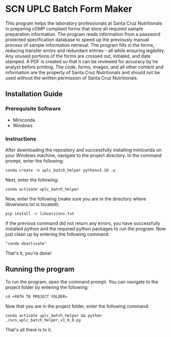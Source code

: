# SCN UPLC Batch Form Maker
This program helps the laboratory professionals at Santa Cruz Nutritionals in preparing cGMP compliant forms that store all required sample preparation information. The program reads information from a password protected specification database to speed up the previously manual process of sample information retrieval. The program fills in the forms, reducing transfer errors and redundant entries - all while ensuring legibility. Any unused portions of the forms are crossed out, initialed, and date stamped. A PDF is created so that it can be reviewed for accuracy by he analyst before printing. The code, forms, images, and all other content and information are the property of Santa Cruz Nutritionals and should not be used without the written permission of Santa Cruz Nutritionals.

## Installation Guide
### Prerequisite Software
<ul>
<li>Miniconda</li>
<li>Windows</li>
</ul>

### Instructions
After downloading the repository and successfully installing miniconda on your Windows machine, navigate to the project directory. In the command prompt, enter the following:
```
conda create -n uplc_batch_helper python=3.10 -y
```

Next, enter the following:
```
conda activate uplc_batch_helper
```

Now, enter the following (make sure you are in the directory where libversions.txt is located):
```
pip install -r libversions.txt
```

If the previous command did not return any errors, you have successfully installed python and the required python packages to run the program. Now just clean up by entering the following command:
```
"conda deactivate"
```

That's it, you're done!

## Running the program
To run the program, open the command prompt. You can navigate to the project folder by entering the following:
```
cd <PATH TO PROJECT FOLDER>
```

Now that you are in the project folder, enter the following command:
```
conda activate uplc_batch_helper && python ./scn_uplc_batch_helper_v1_0_0.py
```
That's all there is to it.
